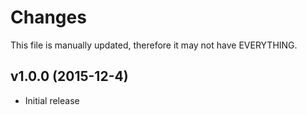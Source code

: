 # Changes
This file is manually updated, therefore it may not have EVERYTHING.

## v1.0.0 (2015-12-4)
* Initial release

